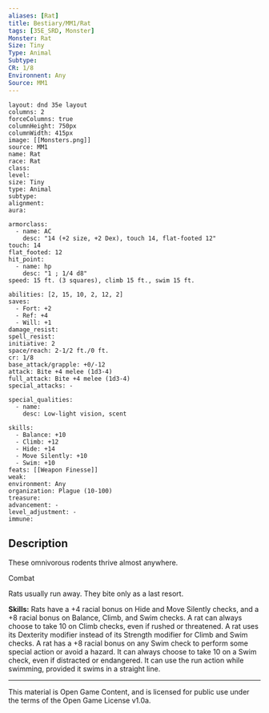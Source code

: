 ```yaml
---
aliases: [Rat]
title: Bestiary/MM1/Rat
tags: [35E_SRD, Monster]
Monster: Rat
Size: Tiny
Type: Animal
Subtype: 
CR: 1/8
Environnent: Any
Source: MM1
---
```


```statblock
layout: dnd 35e layout
columns: 2
forceColumns: true
columnHeight: 750px
columnWidth: 415px
image: [[Monsters.png]]
source: MM1
name: Rat
race: Rat
class: 
level: 
size: Tiny
type: Animal
subtype: 
alignment: 
aura: 

armorclass:
  - name: AC
    desc: "14 (+2 size, +2 Dex), touch 14, flat-footed 12"
touch: 14
flat_footed: 12
hit_point:
  - name: hp
    desc: "1 ; 1/4 d8"
speed: 15 ft. (3 squares), climb 15 ft., swim 15 ft.

abilities: [2, 15, 10, 2, 12, 2]
saves:
  - Fort: +2
  - Ref: +4
  - Will: +1
damage_resist: 
spell_resist: 
initiative: 2
space/reach: 2-1/2 ft./0 ft.
cr: 1/8
base_attack/grapple: +0/-12
attack: Bite +4 melee (1d3-4)
full_attack: Bite +4 melee (1d3-4)
special_attacks: -

special_qualities:
  - name: 
    desc: Low-light vision, scent

skills:
  - Balance: +10
  - Climb: +12
  - Hide: +14
  - Move Silently: +10
  - Swim: +10
feats: [[Weapon Finesse]]
weak: 
environment: Any
organization: Plague (10-100)
treasure: 
advancement: -
level_adjustment: -
immune: 
```

## Description

<p>These omnivorous rodents thrive almost anywhere.</p>
<p>Combat</p>
<p>Rats usually run away. They bite only as a last resort.</p>
<p>
            <b>Skills:</b> Rats have a +4 racial bonus on Hide and Move Silently checks, and a +8 racial bonus on Balance, Climb, and Swim checks. A rat can always choose to take 10 on Climb checks, even if rushed or threatened. A rat uses its Dexterity modifier instead of its Strength modifier for Climb and Swim checks. A rat has a +8 racial bonus on any Swim check to perform some special action or avoid a hazard. It can always choose to take 10 on a Swim check, even if distracted or endangered. It can use the run action while swimming, provided it swims in a straight line.</p>

---

This material is Open Game Content, and is licensed for public use under
the terms of the Open Game License v1.0a.
